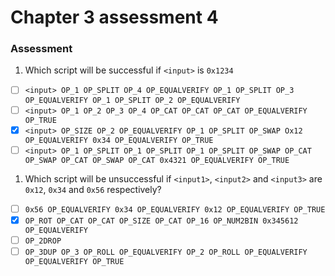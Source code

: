 # Chapter 3 assessment 4

### Assessment

1. Which script will be  successful if `<input>` is `0x1234`

* [ ] `<input> OP_1 OP_SPLIT OP_4 OP_EQUALVERIFY OP_1 OP_SPLIT OP_3 OP_EQUALVERIFY OP_1 OP_SPLIT OP_2 OP_EQUALVERIFY`
* [ ] `<input> OP_1 OP_2 OP_3 OP_4 OP_CAT OP_CAT OP_CAT OP_EQUALVERIFY OP_TRUE`
* [x] `<input> OP_SIZE OP_2 OP_EQUALVERIFY OP_1 OP_SPLIT OP_SWAP Ox12 OP_EQUALVERIFY 0x34 OP_EQUALVERIFY OP_TRUE`
* [ ] `<input> OP_1 OP_SPLIT OP_1 OP_SPLIT OP_1 OP_SPLIT OP_SWAP OP_CAT OP_SWAP OP_CAT OP_SWAP OP_CAT 0x4321 OP_EQUALVERIFY OP_TRUE`

1. Which script will be unsuccessful if `<input1>`, `<input2>` and `<input3>` are `0x12`, `0x34` and `0x56` respectively?&#x20;

* [ ] `0x56 OP_EQUALVERIFY 0x34 OP_EQUALVERIFY 0x12 OP_EQUALVERIFY OP_TRUE`
* [x] `OP_ROT OP_CAT OP_CAT OP_SIZE OP_CAT OP_16 OP_NUM2BIN 0x345612 OP_EQUALVERIFY`
* [ ] `OP_2DROP`
* [ ] `OP_3DUP OP_3 OP_ROLL OP_EQUALVERIFY OP_2 OP_ROLL OP_EQUALVERIFY OP_EQUALVERIFY OP_TRUE`
